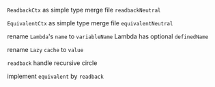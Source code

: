 `ReadbackCtx` as simple type
merge file `readbackNeutral`

`EquivalentCtx` as simple type
merge file `equivalentNeutral`

rename `Lambda`'s `name` to `variableName`
Lambda has optional `definedName`

rename `Lazy` `cache` to `value`

`readback` handle recursive circle

implement `equivalent` by `readback`
